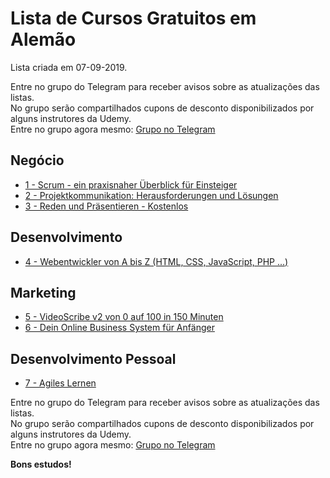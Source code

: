 # Lista de Cursos Gratuitos em Alemão

Lista criada em 07-09-2019.

Entre no grupo do Telegram para receber avisos sobre as atualizações das listas.  
No grupo serão compartilhados cupons de desconto disponibilizados por alguns instrutores da Udemy.  
Entre no grupo agora mesmo: [Grupo no Telegram](http://bit.ly/2UvKbVX)


## Negócio
 - [ 1 - Scrum - ein praxisnaher Überblick für Einsteiger](https://www.udemy.com/course/scrum-ein-praxisnaher-uberblick-fur-einsteiger/?deal_code=UDEAFFCMC919&ranMID=39197&ranEAID=FYTGsFWqJEA&ranSiteID=FYTGsFWqJEA-8CPJOQ.SQ47yo.gt9Jf6_g&LSNPUBID=FYTGsFWqJEA)
 - [ 2 - Projektkommunikation: Herausforderungen und Lösungen](https://www.udemy.com/course/kommunikation-im-projekt/?deal_code=UDEAFFCMC919&ranMID=39197&ranEAID=FYTGsFWqJEA&ranSiteID=FYTGsFWqJEA-8CPJOQ.SQ47yo.gt9Jf6_g&LSNPUBID=FYTGsFWqJEA)
 - [ 3 - Reden und Präsentieren - Kostenlos](https://www.udemy.com/course/reden-und-prasentieren-kostenlos/?deal_code=UDEAFFCMC919&ranMID=39197&ranEAID=FYTGsFWqJEA&ranSiteID=FYTGsFWqJEA-8CPJOQ.SQ47yo.gt9Jf6_g&LSNPUBID=FYTGsFWqJEA)


## Desenvolvimento
 - [ 4 - Webentwickler von A bis Z (HTML, CSS, JavaScript, PHP ...)](https://www.udemy.com/course/webentwickler-von-a-bis-z/?deal_code=UDEAFFCMC919&ranMID=39197&ranEAID=FYTGsFWqJEA&ranSiteID=FYTGsFWqJEA-8CPJOQ.SQ47yo.gt9Jf6_g&LSNPUBID=FYTGsFWqJEA)


## Marketing
 - [ 5 - VideoScribe v2 von 0 auf 100 in 150 Minuten](https://www.udemy.com/course/videomarketing-fur-dein-online-business-mit-videoscribe/?deal_code=UDEAFFCMC919&ranMID=39197&ranEAID=FYTGsFWqJEA&ranSiteID=FYTGsFWqJEA-8CPJOQ.SQ47yo.gt9Jf6_g&LSNPUBID=FYTGsFWqJEA)
 - [ 6 - Dein Online Business System für Anfänger](https://www.udemy.com/course/dein-online-business-system-fur-anfanger/?deal_code=UDEAFFCMC919&ranMID=39197&ranEAID=FYTGsFWqJEA&ranSiteID=FYTGsFWqJEA-8CPJOQ.SQ47yo.gt9Jf6_g&LSNPUBID=FYTGsFWqJEA)


## Desenvolvimento Pessoal
 - [ 7 - Agiles Lernen](https://www.udemy.com/course/agiles-lernen/?deal_code=UDEAFFCMC919&ranMID=39197&ranEAID=FYTGsFWqJEA&ranSiteID=FYTGsFWqJEA-8CPJOQ.SQ47yo.gt9Jf6_g&LSNPUBID=FYTGsFWqJEA)


Entre no grupo do Telegram para receber avisos sobre as atualizações das listas.  
No grupo serão compartilhados cupons de desconto disponibilizados por alguns instrutores da Udemy.  
Entre no grupo agora mesmo: [Grupo no Telegram](http://bit.ly/2UvKbVX)


**Bons estudos!**
